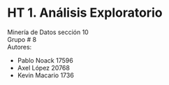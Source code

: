 # HT 1. Análisis Exploratorio
Minería de Datos sección 10  
Grupo # 8  
Autores:
- Pablo Noack 17596
- Axel López 20768
- Kevin Macario 1736
